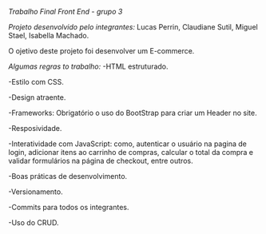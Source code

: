*Trabalho Final Front End - grupo 3*

*Projeto desenvolvido pelo integrantes:* Lucas Perrin, Claudiane Sutil, Miguel Stael, Isabella Machado.

O ojetivo deste projeto foi desenvolver um E-commerce.

*Algumas regras to trabalho:*
-HTML estruturado.

-Estilo com CSS.

-Design atraente.

-Frameworks: Obrigatório o uso do BootStrap para criar um Header no site.

-Resposividade.

-Interatividade com JavaScript: como, autenticar o usuário na 
pagina de login,  adicionar itens ao carrinho de compras, calcular o total da 
compra e validar formulários na página de checkout, entre outros. 

-Boas práticas de desenvolvimento.

-Versionamento.

-Commits para todos os integrantes.

-Uso do CRUD.
